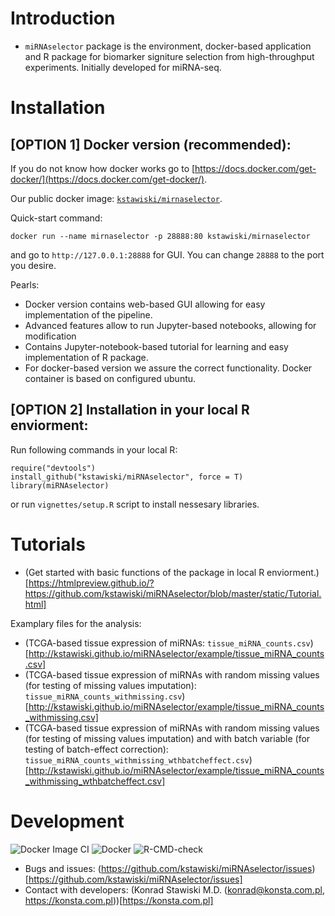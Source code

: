 # Introduction

- `miRNAselector` package is the environment, docker-based application and R package for biomarker signiture selection from high-throughput experiments. Initially developed for miRNA-seq.

# Installation

## [OPTION 1] Docker version (recommended):

If you do not know how docker works go to [https://docs.docker.com/get-docker/](https://docs.docker.com/get-docker/).

Our public docker image: [`kstawiski/mirnaselector`](https://hub.docker.com/r/kstawiski/mirnaselector).

Quick-start command: 

```
docker run --name mirnaselector -p 28888:80 kstawiski/mirnaselector
```

and go to `http://127.0.0.1:28888` for GUI. You can change `28888` to the port you desire.

Pearls:

- Docker version contains web-based GUI allowing for easy implementation of the pipeline.
- Advanced features allow to run Jupyter-based notebooks, allowing for modification 
- Contains Jupyter-notebook-based tutorial for learning and easy implementation of R package.
- For docker-based version we assure the correct functionality. Docker container is based on configured ubuntu.

## [OPTION 2] Installation in your local R enviorment:

Run following commands in your local R:

```
require("devtools")
install_github("kstawiski/miRNAselector", force = T)
library(miRNAselector)
```
or run `vignettes/setup.R` script to install nessesary libraries.

# Tutorials

- (Get started with basic functions of the package in local R enviorment.)[https://htmlpreview.github.io/?https://github.com/kstawiski/miRNAselector/blob/master/static/Tutorial.html]

Examplary files for the analysis:

- (TCGA-based tissue expression of miRNAs: `tissue_miRNA_counts.csv`)[http://kstawiski.github.io/miRNAselector/example/tissue_miRNA_counts.csv]
- (TCGA-based tissue expression of miRNAs with random missing values (for testing of missing values imputation): `tissue_miRNA_counts_withmissing.csv`)[http://kstawiski.github.io/miRNAselector/example/tissue_miRNA_counts_withmissing.csv]
- (TCGA-based tissue expression of miRNAs with random missing values (for testing of missing values imputation) and with batch variable (for testing of batch-effect correction): `tissue_miRNA_counts_withmissing_wthbatcheffect.csv`)[http://kstawiski.github.io/miRNAselector/example/tissue_miRNA_counts_withmissing_wthbatcheffect.csv]

# Development

![Docker Image CI](https://github.com/kstawiski/miRNAselector/workflows/Docker%20Image%20CI/badge.svg) ![Docker](https://github.com/kstawiski/miRNAselector/workflows/Docker/badge.svg) ![R-CMD-check](https://github.com/kstawiski/miRNAselector/workflows/R-CMD-check/badge.svg)

- Bugs and issues: (https://github.com/kstawiski/miRNAselector/issues)[https://github.com/kstawiski/miRNAselector/issues]
- Contact with developers: (Konrad Stawiski M.D. (konrad@konsta.com.pl, https://konsta.com.pl))[https://konsta.com.pl]